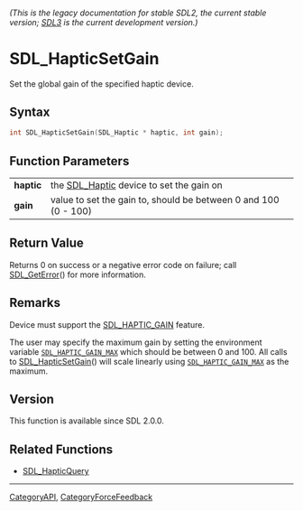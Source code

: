 ###### (This is the legacy documentation for stable SDL2, the current stable version; [SDL3](https://wiki.libsdl.org/SDL3/) is the current development version.)
# SDL_HapticSetGain

Set the global gain of the specified haptic device.

## Syntax

```c
int SDL_HapticSetGain(SDL_Haptic * haptic, int gain);

```

## Function Parameters

|                |                                                                 |
| -------------- | --------------------------------------------------------------- |
| **haptic**     | the [SDL_Haptic](SDL_Haptic) device to set the gain on          |
| **gain**       | value to set the gain to, should be between 0 and 100 (0 - 100) |

## Return Value

Returns 0 on success or a negative error code on failure; call
[SDL_GetError](SDL_GetError)() for more information.

## Remarks

Device must support the [SDL_HAPTIC_GAIN](SDL_HAPTIC_GAIN) feature.

The user may specify the maximum gain by setting the environment variable
[`SDL_HAPTIC_GAIN_MAX`](SDL_HAPTIC_GAIN_MAX) which should be between 0 and
100. All calls to [SDL_HapticSetGain](SDL_HapticSetGain)() will scale
linearly using [`SDL_HAPTIC_GAIN_MAX`](SDL_HAPTIC_GAIN_MAX) as the maximum.

## Version

This function is available since SDL 2.0.0.

## Related Functions

* [SDL_HapticQuery](SDL_HapticQuery)

----
[CategoryAPI](CategoryAPI), [CategoryForceFeedback](CategoryForceFeedback)



